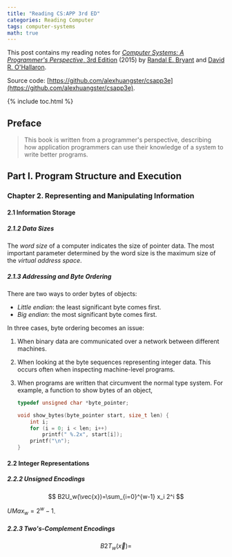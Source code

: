 ```yaml
---
title: "Reading CS:APP 3rd ED"
categories: Reading Computer
tags: computer-systems
math: true
---
```


This post contains my reading notes for [*Computer Systems: A Programmer's Perspective*, 3rd Edition](http://csapp.cs.cmu.edu/3e/home.html) (2015) by [Randal E. Bryant](http://www.cs.cmu.edu/~bryant) and [David R. O'Hallaron](http://www.cs.cmu.edu/~droh).

Source code: [https://github.com/alexhuangster/csapp3e](https://github.com/alexhuangster/csapp3e).

{% include toc.html %}

## Preface

> This book is written from a programmer's perspective, describing how application programmers can use their knowledge of a system to write better programs.

## Part I. Program Structure and Execution

### Chapter 2. Representing and Manipulating Information

#### 2.1 Information Storage

##### 2.1.2 Data Sizes 

The *word size* of a computer indicates the size of pointer data. The most important parameter determined by the word size is the maximum size of the *virtual address space*.

##### 2.1.3 Addressing and Byte Ordering

There are two ways to order bytes of objects:

- *Little endian*: the least significant byte comes first.
- *Big endian*: the most significant byte comes first.

In three cases, byte ordering becomes an issue:

1. When binary data are communicated over a network between different machines.
2. When looking at the byte sequences representing integer data. This occurs often when inspecting machine-level programs.
3. When programs are written that circumvent the normal type system. For example, a function to show bytes of an object, 

    ```c
    typedef unsigned char *byte_pointer;

    void show_bytes(byte_pointer start, size_t len) {
        int i;
        for (i = 0; i < len; i++)
            printf(" %.2x", start[i]);
        printf("\n");
    }
    ```

#### 2.2 Integer Representations

##### 2.2.2 Unsigned Encodings

$$
B2U_w(\vec{x})=\sum_{i=0}^{w-1} x_i 2^i
$$

$UMax_w=2^{w}-1$.

##### 2.2.3 Two's-Complement Encodings

$$
B2T_w(\vec{x})=
$$
